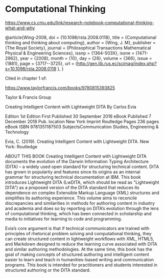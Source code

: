 # Computational Thinking

https://www.cs.cmu.edu/link/research-notebook-computational-thinking-what-and-why

@article{Wing-2008,
doi	= {10.1098/rsta.2008.0118},
title	= {Computational thinking and thinking about computing},
author	= {Wing, J. M},
publisher	= {The Royal Society},
journal	= {Philosophical Transactions Mathematical Physical & Engineering Sciences},
issnp	= {1364-503X},
issne	= {1471-2962},
year	= {2008},
month	= {10},
day	= {28},
volume	= {366},
issue	= {1881},
page	= {3717--3725},
url =       {http://gen.lib.rus.ec/scimag/index.php?s=10.1098/rsta.2008.0118 },
}

Cited in chapter 1 of:

https://www.taylorfrancis.com/books/9780815393825

Taylor & Francis Group

Creating Intelligent Content with Lightweight DITA
By Carlos Evia

Edition 1st Edition
First Published 30 September 2018
eBook Published 7 December 2018
Pub. location New York
Imprint Routledge
Pages 236 pages
eBook ISBN 9781351187503
SubjectsCommunication Studies, Engineering & Technology

Evia, C. (2019). Creating Intelligent Content with Lightweight DITA. New York: Routledge

ABOUT THIS BOOK
Creating Intelligent Content with Lightweight DITA documents the evolution of the Darwin Information Typing Architecture (DITA) – a widely used open standard for structuring technical content. DITA has grown in popularity and features since its origins as an internal grammar for structuring technical documentation at IBM. This book introduces Lightweight DITA (LwDITA, which should be read as "Lightweight DITA") as a proposed version of the DITA standard that reduces its dependence on complex Extensible Markup Language (XML) structures and simplifies its authoring experience. This volume aims to reconcile discrepancies and similarities in methods for authoring content in industry and academia and does so by reporting on DITA’s evolution through the lens of computational thinking, which has been connected in scholarship and media to initiatives for learning to code and programming.

Evia’s core argument is that if technical communicators are trained with principles of rhetorical problem solving and computational thinking, they can create structured content in lightweight workflows with XML, HTML5, and Markdown designed to reduce the learning curve associated with DITA and similar authoring methodologies. At the same time, this book has the goal of making concepts of structured authoring and intelligent content easier to learn and teach in humanities-based writing and communication programs. This book is intended for practitioners and students interested in structured authoring or the DITA standard.
